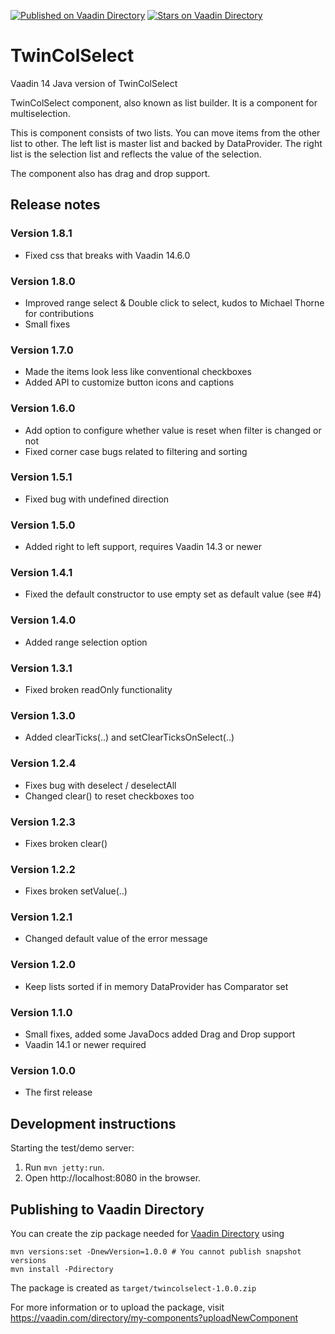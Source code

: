 [![Published on Vaadin  Directory](https://img.shields.io/badge/Vaadin%20Directory-published-00b4f0.svg)](https://vaadin.com/directory/component/twincolselect)
[![Stars on Vaadin Directory](https://img.shields.io/vaadin-directory/star/twincolselect.svg)](https://vaadin.com/directory/component/twincolselect)

# TwinColSelect

Vaadin 14 Java version of TwinColSelect

TwinColSelect component, also known as list builder. It is a component for multiselection.

This is component consists of two lists. You can move items from the other list to other. The left list is
master list and backed by DataProvider. The right list is the selection list and reflects the value of the
selection.
 
 The component also has drag and drop support.

## Release notes

### Version 1.8.1
- Fixed css that breaks with Vaadin 14.6.0

### Version 1.8.0
- Improved range select & Double click to select, kudos to Michael Thorne for contributions
- Small fixes  

### Version 1.7.0
- Made the items look less like conventional checkboxes
- Added API to customize button icons and captions

### Version 1.6.0

- Add option to configure whether value is reset when filter is changed or not
- Fixed corner case bugs related to filtering and sorting

### Version 1.5.1

- Fixed bug with undefined direction

### Version 1.5.0

- Added right to left support, requires Vaadin 14.3 or newer

### Version 1.4.1

- Fixed the default constructor to use empty set as default value (see #4)

### Version 1.4.0

- Added range selection option

### Version 1.3.1

- Fixed broken readOnly functionality

### Version 1.3.0

- Added clearTicks(..) and setClearTicksOnSelect(..)

### Version 1.2.4

- Fixes bug with deselect / deselectAll
- Changed clear() to reset checkboxes too

### Version 1.2.3

- Fixes broken clear()

### Version 1.2.2

- Fixes broken setValue(..)

### Version 1.2.1

- Changed default value of the error message

### Version 1.2.0

- Keep lists sorted if in memory DataProvider has Comparator set

### Version 1.1.0

- Small fixes, added some JavaDocs added Drag and Drop support
- Vaadin 14.1 or newer required

### Version 1.0.0

- The first release 

## Development instructions

Starting the test/demo server:
1. Run `mvn jetty:run`.
2. Open http://localhost:8080 in the browser.

## Publishing to Vaadin Directory

You can create the zip package needed for [Vaadin Directory](https://vaadin.com/directory/) using
```
mvn versions:set -DnewVersion=1.0.0 # You cannot publish snapshot versions 
mvn install -Pdirectory
```

The package is created as `target/twincolselect-1.0.0.zip`

For more information or to upload the package, visit https://vaadin.com/directory/my-components?uploadNewComponent
